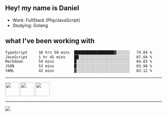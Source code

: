 ## Hey! my name is Daniel

- Work: FullStack (Php/JavaScript)
- Studying: Golang

## what I've been working with
<!--START_SECTION:waka-->

```txt
TypeScript     16 hrs 50 mins  ██████████████████▓░░░░░░   74.84 %
JavaScript     1 hr 45 mins    ██░░░░░░░░░░░░░░░░░░░░░░░   07.84 %
Markdown       54 mins         █░░░░░░░░░░░░░░░░░░░░░░░░   04.03 %
JSON           53 mins         █░░░░░░░░░░░░░░░░░░░░░░░░   03.98 %
YAML           42 mins         ▓░░░░░░░░░░░░░░░░░░░░░░░░   03.12 %
```

<!--END_SECTION:waka-->
    

<hr>
<div>
    <img height="45" src="https://img.icons8.com/color/48/000000/nodejs.png"/>
    <img height="45" src="https://www.vectorlogo.zone/logos/golang/golang-ar21.svg">
    <img height="45" src="https://www.vectorlogo.zone/logos/nestjs/nestjs-icon.svg">
</div>
<hr>
<div>
    <a href="https://www.linkedin.com/in/daniel-lucas-bb7b82193/" target="_blank">
        <img src="https://img.shields.io/badge/LinkedIn-0077B5?style=for-the-badge&logo=linkedin&logoColor=white">
    </a>
</div>
